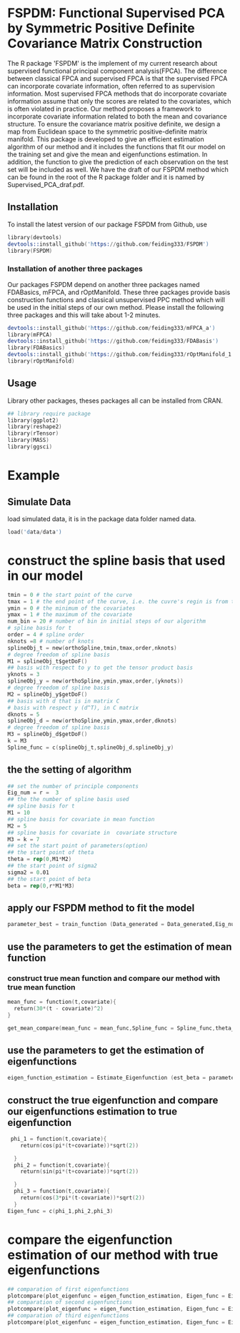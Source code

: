 # FSPDM: Functional Supervised PCA by Symmetric Positive Definite Covariance Matrix Construction

The R package 'FSPDM'  is the implement of my current research about supervised functional principal component analysis(FPCA). The difference between classical FPCA and supervised FPCA is that the supervised FPCA can incorporate covariate information, often referred to as supervision information. Most supervised FPCA methods that do incorporate covariate information assume that only the scores are related to the covariates, which is often violated in practice. Our method proposes a framework to incorporate covariate information related to both the mean and covariance structure. To ensure the covariance matrix positive definite, we design a map from Euclidean space to the symmetric positive-definite matrix manifold. This package is developed to give an efficient estimation algorithm of our method and it includes the functions that fit our model on the training set and give the mean and eigenfunctions estimation. In addition, the function to give the prediction of each observation on the test set will be included as well. We have the draft of our FSPDM method which can be found in the root of the R package folder and it is named by Supervised_PCA_draf.pdf.

## Installation

To install the latest version of our package FSPDM from Github, use
```s
library(devtools)
devtools::install_github('https://github.com/feiding333/FSPDM')
library(FSPDM)
```

### Installation of another three packages
Our packages FSPDM depend on another three packages named FDABasics, mFPCA, and rOptManifold. These three packages provide basis construction functions and classical unsupervised PPC method which will be used in the initial steps of our own method. Please install the following three packages and this will take about 1-2 minutes.

```s
devtools::install_github('https://github.com/feiding333/mFPCA_a')
library(mFPCA)
devtools::install_github('https://github.com/feiding333/FDABasis')
library(FDABasics)
devtools::install_github('https://github.com/feiding333/rOptManifold_1.1')
library(rOptManifold)
```

## Usage
Library other packages, theses packages all can be installed from CRAN.
```s
## library require package
library(ggplot2)
library(reshape2)
library(rTensor)
library(MASS)
library(ggsci)
```

# Example
## Simulate Data
load simulated data, it is in the package data folder named data.
```s
load('data/data')
```
# construct the spline basis that used in our model
```s
tmin = 0 # the start point of the curve
tmax = 1 # the end point of the curve, i.e. the cuvre's regin is from tmin to tmax
ymin = 0 # the minimum of the covariates 
ymax = 1 # the maximum of the covariate 
num_bin = 20 # number of bin in initial steps of our algorithm
# spline basis for t
order = 4 # spline order
nknots =8 # number of knots
splineObj_t = new(orthoSpline,tmin,tmax,order,nknots)
# degree freedom of spline basis
M1 = splineObj_t$getDoF()
## basis with respect to y to get the tensor product basis
yknots = 3
splineObj_y = new(orthoSpline,ymin,ymax,order,(yknots))
# degree freedom of spline basis
M2 = splineObj_y$getDoF()
## basis with d that is in matrix C
# basis with respect y (d^T), in C matrix
dknots = 5
splineObj_d = new(orthoSpline,ymin,ymax,order,dknots)
# degree freedom of spline basis
M3 = splineObj_d$getDoF()
k = M3
Spline_func = c(splineObj_t,splineObj_d,splineObj_y)
```
## the the setting of algorithm
```s
## set the number of principle components
Eig_num = r =  3
## the the number of spline basis used
## spline basis for t 
M1 = 10
## spline basis for covariate in mean function
M2 = 5
## spline basis for covariate in  covariate structure
M3 = k = 7
## set the start point of parameters(option)
## the start point of theta
theta = rep(0,M1*M2)
## the start point of sigma2
sigma2 = 0.01
## the start point of beta
beta = rep(0,r*M1*M3)
```

## apply our FSPDM method to fit the model
```s
parameter_best = train_function (Data_generated = Data_generated,Eig_num = Eig_num,k = k, beta = beta,theta = theta,sigma2 = sigma2)
```
## use the parameters to get the estimation of mean function 
### construct true mean function and compare our method with true mean function
```s
mean_func = function(t,covariate){
  return(30*(t - covariate)^2)
}

get_mean_compare(mean_func = mean_func,Spline_func = Spline_func,theta_est = parameter_best$theta)
```

## use the parameters to get the estimation of eigenfunctions
```s
eigen_function_estimation = Estimate_Eigenfunction (est_beta = parameter_best$beta,r = r,M1 = M1,Spline_func = Spline_func)
```
## construct the true eigenfunction and compare our eigenfunctions estimation to true eigenfunction
```s
 phi_1 = function(t,covariate){
    return(cos(pi*(t+covariate))*sqrt(2))

  }
  phi_2 = function(t,covariate){
    return(sin(pi*(t+covariate))*sqrt(2))

  }
  phi_3 = function(t,covariate){
    return(cos(3*pi*(t-covariate))*sqrt(2))
  }
Eigen_func = c(phi_1,phi_2,phi_3)
```
# compare the eigenfunction estimation of our method with true eigenfunctions
```s
## comparation of first eigenfunctions
plotcompare(plot_eigenfunc = eigen_function_estimation, Eigen_func = Eigen_func,selK = 1)
## comparation of second eigenfunctions
plotcompare(plot_eigenfunc = eigen_function_estimation, Eigen_func = Eigen_func,selK = 2)
## comparation of third eigenfunctions
plotcompare(plot_eigenfunc = eigen_function_estimation, Eigen_func = Eigen_func,selK = 2)
```
